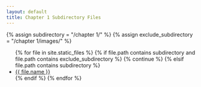 ```yaml
---
layout: default
title: Chapter 1 Subdirectory Files
---
```


{% assign subdirectory = "/chapter 1/" %}
{% assign exclude_subdirectory = "/chapter 1/images/" %}
<ul>
{% for file in site.static_files %}
  {% if file.path contains subdirectory and file.path contains exclude_subdirectory %}
    {% continue %}
  {% elsif file.path contains subdirectory %}
    <li><a href="{{ site.baseurl }}{{ file.path }}">{{ file.name }}</a></li>
  {% endif %}
{% endfor %}
</ul>

